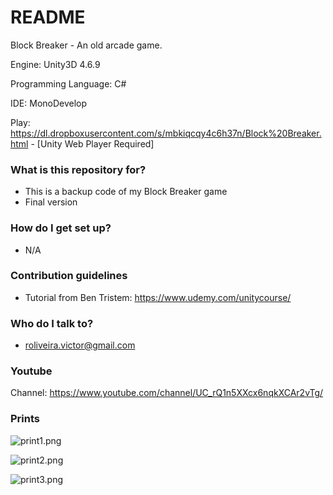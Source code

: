 # README #

Block Breaker - An old arcade game.

Engine: Unity3D 4.6.9
 
Programming Language: C# 

IDE: MonoDevelop

Play: https://dl.dropboxusercontent.com/s/mbkiqcqy4c6h37n/Block%20Breaker.html - [Unity Web Player Required]

### What is this repository for? ###

   * This is a backup code of my Block Breaker game
   * Final version

### How do I get set up? ###

   * N/A

### Contribution guidelines ###

   * Tutorial from Ben Tristem: https://www.udemy.com/unitycourse/

### Who do I talk to? ###

   * roliveira.victor@gmail.com

### Youtube ###

   Channel: https://www.youtube.com/channel/UC_rQ1n5XXcx6nqkXCAr2vTg/

### Prints ###

   ![print1.png](https://bitbucket.org/repo/p6xapR/images/2805154039-print1.png)


   ![print2.png](https://bitbucket.org/repo/p6xapR/images/57764705-print2.png)


   ![print3.png](https://bitbucket.org/repo/p6xapR/images/2837086954-print3.png)